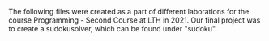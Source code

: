 The following files were created as a part of different laborations for the course Programming - Second Course at LTH in 2021. 
Our final project was to create a sudokusolver, which can be found under "sudoku". 
